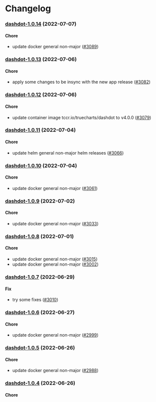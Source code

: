 # Changelog<br>


<a name="dashdot-1.0.14"></a>
### [dashdot-1.0.14](https://github.com/truecharts/apps/compare/dashdot-1.0.13...dashdot-1.0.14) (2022-07-07)

#### Chore

* update docker general non-major ([#3089](https://github.com/truecharts/apps/issues/3089))



<a name="dashdot-1.0.13"></a>
### [dashdot-1.0.13](https://github.com/truecharts/apps/compare/dashdot-1.0.12...dashdot-1.0.13) (2022-07-06)

#### Chore

* apply some changes to be insync with the new app release ([#3082](https://github.com/truecharts/apps/issues/3082))



<a name="dashdot-1.0.12"></a>
### [dashdot-1.0.12](https://github.com/truecharts/apps/compare/dashdot-1.0.11...dashdot-1.0.12) (2022-07-06)

#### Chore

* update container image tccr.io/truecharts/dashdot to v4.0.0 ([#3079](https://github.com/truecharts/apps/issues/3079))



<a name="dashdot-1.0.11"></a>
### [dashdot-1.0.11](https://github.com/truecharts/apps/compare/dashdot-1.0.10...dashdot-1.0.11) (2022-07-04)

#### Chore

* update helm general non-major helm releases ([#3066](https://github.com/truecharts/apps/issues/3066))



<a name="dashdot-1.0.10"></a>
### [dashdot-1.0.10](https://github.com/truecharts/apps/compare/dashdot-1.0.9...dashdot-1.0.10) (2022-07-04)

#### Chore

* update docker general non-major ([#3061](https://github.com/truecharts/apps/issues/3061))



<a name="dashdot-1.0.9"></a>
### [dashdot-1.0.9](https://github.com/truecharts/apps/compare/dashdot-1.0.8...dashdot-1.0.9) (2022-07-02)

#### Chore

* update docker general non-major ([#3033](https://github.com/truecharts/apps/issues/3033))



<a name="dashdot-1.0.8"></a>
### [dashdot-1.0.8](https://github.com/truecharts/apps/compare/dashdot-1.0.7...dashdot-1.0.8) (2022-07-01)

#### Chore

* update docker general non-major ([#3015](https://github.com/truecharts/apps/issues/3015))
* update docker general non-major ([#3002](https://github.com/truecharts/apps/issues/3002))



<a name="dashdot-1.0.7"></a>
### [dashdot-1.0.7](https://github.com/truecharts/apps/compare/dashdot-1.0.6...dashdot-1.0.7) (2022-06-29)

#### Fix

* try some fixes ([#3010](https://github.com/truecharts/apps/issues/3010))



<a name="dashdot-1.0.6"></a>
### [dashdot-1.0.6](https://github.com/truecharts/apps/compare/dashdot-1.0.5...dashdot-1.0.6) (2022-06-27)

#### Chore

* update docker general non-major ([#2999](https://github.com/truecharts/apps/issues/2999))



<a name="dashdot-1.0.5"></a>
### [dashdot-1.0.5](https://github.com/truecharts/apps/compare/dashdot-1.0.4...dashdot-1.0.5) (2022-06-26)

#### Chore

* update docker general non-major ([#2988](https://github.com/truecharts/apps/issues/2988))



<a name="dashdot-1.0.4"></a>
### [dashdot-1.0.4](https://github.com/truecharts/apps/compare/dashdot-1.0.3...dashdot-1.0.4) (2022-06-26)

#### Chore

